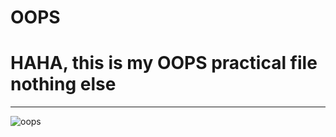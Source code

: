 # OOPS

# HAHA, this is my OOPS practical file nothing else

____

![oops](https://user-images.githubusercontent.com/52750629/104056394-6d36d400-5216-11eb-8a0b-21f4382f71d0.jpg)




